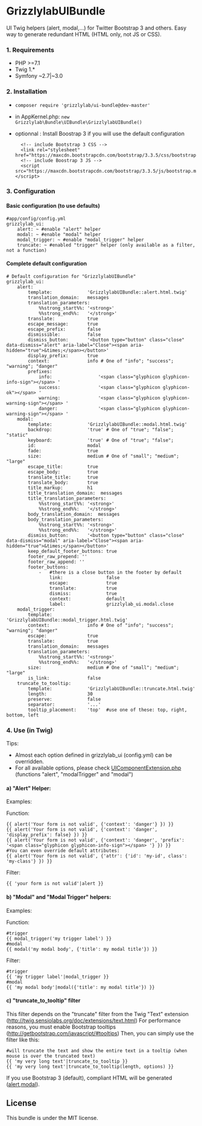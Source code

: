 GrizzlylabUIBundle
==================

UI Twig helpers (alert, modal,...) for Twitter Bootstrap 3 and others.
Easy way to generate redundant HTML (HTML only, not JS or CSS).

### 1. Requirements
- PHP >=7.1
- Twig 1.*
- Symfony ~2.7|~3.0

### 2. Installation

- ```composer require 'grizzlylab/ui-bundle@dev-master'```
- in AppKernel.php: ```new Grizzlylab\Bundle\UIBundle\GrizzlylabUIBundle()```
- optionnal : Install Boostrap 3 if you will use the default configuration

    ```
      <!-- include Bootstrap 3 CSS -->
      <link rel="stylesheet" href="https://maxcdn.bootstrapcdn.com/bootstrap/3.3.5/css/bootstrap.min.css">
      <!-- include Boostrap 3 JS -->
      <script src="https://maxcdn.bootstrapcdn.com/bootstrap/3.3.5/js/bootstrap.min.js"></script>
    ```

### 3. Configuration

#### Basic configuration (to use defaults)
```
#app/config/config.yml
grizzlylab_ui:
    alert: ~ #enable "alert" helper
    modal: ~ #enable "modal" helper
    modal_trigger: ~ #enable "modal_trigger" helper
    truncate: ~ #enabled "trigger" helper (only available as a filter, not a function)
```

#### Complete default configuration
```
# Default configuration for "GrizzlylabUIBundle"
grizzlylab_ui:
    alert:
        template:             'GrizzlylabUIBundle::alert.html.twig'
        translation_domain:   messages
        translation_parameters:  
            %%strong_start%%: '<strong>'
            %%strong_end%%:   '</strong>'
        translate:            true
        escape_message:       true
        escape_prefix:        false
        dismissible:          false
        dismiss_button:       '<button type="button" class="close" data-dismiss="alert" aria-label="Close"><span aria-hidden="true">&times;</span></button>'
        display_prefix:       true
        context:              info # One of "info"; "success"; "warning"; "danger"
        prefixes:
            info:                 '<span class="glyphicon glyphicon-info-sign"></span> '
            success:              '<span class="glyphicon glyphicon-ok"></span> '
            warning:              '<span class="glyphicon glyphicon-warning-sign"></span> '
            danger:               '<span class="glyphicon glyphicon-warning-sign"></span> '
    modal:
        template:             'GrizzlylabUIBundle::modal.html.twig'
        backdrop:             'true' # One of "true"; "false"; "static"
        keyboard:             'true' # One of "true"; "false";
        id:                   modal
        fade:                 true
        size:                 medium # One of "small"; "medium"; "large"
        escape_title:         true
        escape_body:          true
        translate_title:      true
        translate_body:       true
        title_markup:         h1
        title_translation_domain:  messages
        title_translation_parameters:
            %%strong_start%%: '<strong>'
            %%strong_end%%:   '</strong>'
        body_translation_domain:  messages
        body_translation_parameters:  
            %%strong_start%%: '<strong>'
            %%strong_end%%:   '</strong>'
        dismiss_button:       '<button type="button" class="close" data-dismiss="modal" aria-label="Close"><span aria-hidden="true">&times;</span></button>'
        keep_default_footer_buttons: true
        footer_raw_prepend: ''
        footer_raw_append: ''
        footer_buttons:
            -   #there is a close button in the footer by default
                link:                false
                escape:              true
                translate:           true
                dismiss:             true
                context:             default
                label:               grizzlylab_ui.modal.close
    modal_trigger:
        template:             'GrizzlylabUIBundle::modal_trigger.html.twig'
        context:              info # One of "info"; "success"; "warning"; "danger"
        escape:               true
        translate:            true
        translation_domain:   messages
        translation_parameters:  
            %%strong_start%%: '<strong>'
            %%strong_end%%:   '</strong>'
        size:                 medium # One of "small"; "medium"; "large"
        is_link:              false
    truncate_to_tooltip: 
        template:             'GrizzlylabUIBundle::truncate.html.twig'
        length:               30
        preserve:             false
        separator:            '...'  
        tooltip_placement:    'top'  #use one of these: top, right, bottom, left  
```

### 4. Use (in Twig)

Tips:

* Almost each option defined in grizzlylab_ui (config.yml) can be overridden.
* For all available options, please check [UIComponentExtension.php](https://github.com/grizzlylab/ui-bundle/blob/master/Twig/UIComponentExtension.php) (functions "alert", "modalTrigger" and "modal")

#### a) "Alert" Helper:

Examples:

Function:
```
{{ alert('Your form is not valid', {'context': 'danger'} }) }}
{{ alert('Your form is not valid', {'context': 'danger', 'display_prefix': false} }) }}
{{ alert('Your form is not valid', {'context': 'danger', 'prefix': '<span class="glyphicon glyphicon-info-sign"></span> '} }) }}
#You can even override default attributes:
{{ alert('Your form is not valid', {'attr': {'id': 'my-id', class': 'my-class'} }) }}
```

Filter:
```
{{ 'your form is not valid'|alert }}
```

#### b) "Modal" and "Modal Trigger" helpers:
Examples:

Function:
```
#trigger
{{ modal_trigger('my trigger label') }}
#modal
{{ modal('my modal body', {'title': my modal title'}) }}
```

Filter:
```
#trigger
{{ 'my trigger label'|modal_trigger }}
#modal
{{ 'my modal body'|modal({'title': my modal title'}) }}
```

#### c) "truncate_to_tooltip" filter
This filter depends on the "truncate" filter from the Twig "Text" extension (http://twig.sensiolabs.org/doc/extensions/text.html)
For performance reasons, you must enable Bootstrap tooltips (http://getbootstrap.com/javascript/#tooltips)
Then, you can simply use the filter like this: 
```
#will truncate the text and show the entire text in a tooltip (when mouse is over the truncated text)
{{ 'my very long text'|truncate_to_tooltip }}
{{ 'my very long text'|truncate_to_tooltip(length, options) }}
```

If you use Bootstrap 3 (default), compliant HTML will be generated ([alert](http://getbootstrap.com/components/#alerts),[modal](http://getbootstrap.com/javascript/#modals)).

License
-------
This bundle is under the MIT license.
